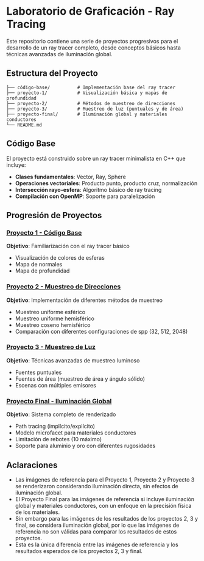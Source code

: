 # Laboratorio de Graficación - Ray Tracing

Este repositorio contiene una serie de proyectos progresivos para el desarrollo de un ray tracer completo, desde conceptos básicos hasta técnicas avanzadas de iluminación global.

## Estructura del Proyecto

```
├── código-base/          # Implementación base del ray tracer
├── proyecto-1/           # Visualización básica y mapas de profundidad
├── proyecto-2/           # Métodos de muestreo de direcciones
├── proyecto-3/           # Muestreo de luz (puntuales y de área)
├── proyecto-final/       # Iluminación global y materiales conductores
└── README.md
```

## Código Base

El proyecto está construido sobre un ray tracer minimalista en C++ que incluye:
- **Clases fundamentales**: Vector, Ray, Sphere
- **Operaciones vectoriales**: Producto punto, producto cruz, normalización
- **Intersección rayo-esfera**: Algoritmo básico de ray tracing
- **Compilación con OpenMP**: Soporte para paralelización

## Progresión de Proyectos

### [Proyecto 1 - Código Base](./proyecto-1/instrucciones.md)
**Objetivo**: Familiarización con el ray tracer básico
- Visualización de colores de esferas
- Mapa de normales
- Mapa de profundidad

### [Proyecto 2 - Muestreo de Direcciones](./proyecto-2/instrucciones.md)
**Objetivo**: Implementación de diferentes métodos de muestreo
- Muestreo uniforme esférico
- Muestreo uniforme hemisférico
- Muestreo coseno hemisférico
- Comparación con diferentes configuraciones de spp (32, 512, 2048)

### [Proyecto 3 - Muestreo de Luz](./proyecto-3/instrucciones.md)
**Objetivo**: Técnicas avanzadas de muestreo luminoso
- Fuentes puntuales
- Fuentes de área (muestreo de área y ángulo sólido)
- Escenas con múltiples emisores

### [Proyecto Final - Iluminación Global](./proyecto-final/instrucciones.md)
**Objetivo**: Sistema completo de renderizado
- Path tracing (implícito/explícito)
- Modelo microfacet para materiales conductores
- Limitación de rebotes (10 máximo)
- Soporte para aluminio y oro con diferentes rugosidades

## Aclaraciones
- Las imágenes de referencia para el Proyecto 1, Proyecto 2 y Proyecto 3 se renderizaron considerando iluminación directa, sin efectos de iluminación global.
- El Proyecto Final para las imágenes de referencia si incluye iluminación global y materiales conductores, con un enfoque en la precisión física de los materiales.
- Sin embargo para las imágenes de los resultados de los proyectos 2, 3 y final, se considera iluminación global, por lo que las imágenes de referencia no son válidas para comparar los resultados de estos proyectos.
- Esta es la única diferencia entre las imágenes de referencia y los resultados esperados de los proyectos 2, 3 y final.